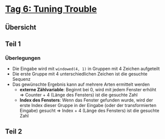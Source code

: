 # [Tag 6: Tuning Trouble](https://adventofcode.com/2022/day/6)

## Übersicht

## Teil 1

### Überlegungen

* Die Eingabe wird mit `windowed(4, 1)` in Gruppen mit 4 Zeichen aufgeteilt
* Die erste Gruppe mit 4 unterschiedlichen Zeichen ist die gesuchte Sequenz
* Das gewünschte Ergebnis kann auf mehrere Arten ermittelt werden
  * **externe Zählvariable**: Beginnt bei 0, wird mit jedem Fenster erhöht => Counter + 4 (Länge des Fensters) ist die gesuchte Zahl
  * **Index des Fensters**: Wenn das Fenster gefunden wurde, wird der erste Index dieser Gruppe in der Eingabe (oder der transformierten Eingabe) gesucht => Index + 4 (Länge des Fensters) ist die gesuchte Zahl

## Teil 2
